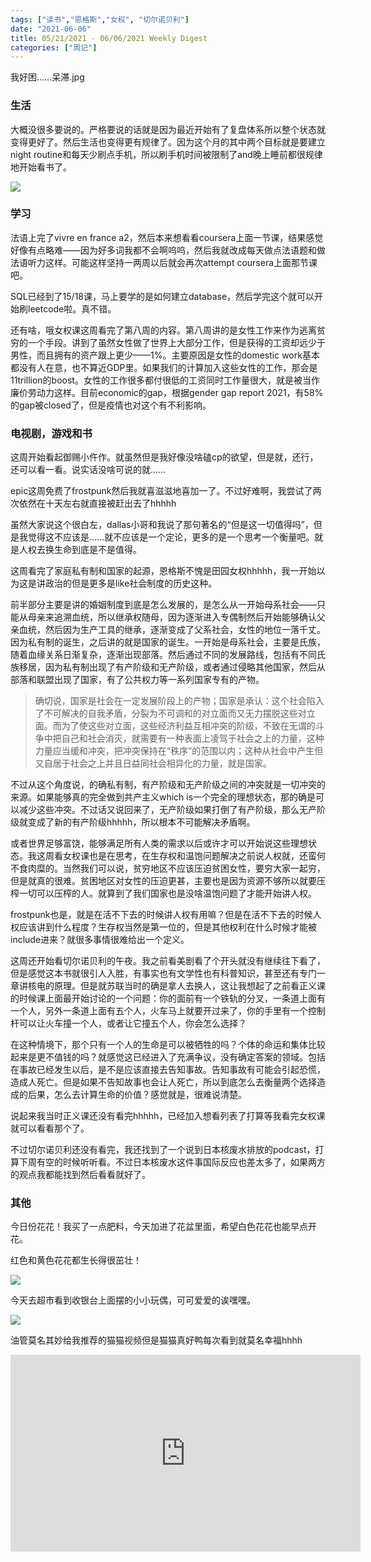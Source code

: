 ```yaml
---
tags: ["读书","恩格斯","女权", "切尔诺贝利"]
date: "2021-06-06"
title: 05/21/2021 - 06/06/2021 Weekly Digest
categories: ["周记"]
---
```

我好困……呆滞.jpg

### 生活

大概没很多要说的。严格要说的话就是因为最近开始有了复盘体系所以整个状态就变得更好了。然后生活也变得更有规律了。因为这个月的其中两个目标就是要建立night routine和每天少刷点手机，所以刷手机时间被限制了and晚上睡前都很规律地开始看书了。

![](https://imglf6.lf127.net/img/UlBlT2VCQTFuRTFDM3Q2WEhZVWdGMVdjOXpXZTN6a2pEWEJPU0ZtTXNyQStFMGdybzV0anVnPT0.jpeg)

### 学习

法语上完了vivre en france a2，然后本来想看看coursera上面一节课，结果感觉好像有点略难——因为好多词我都不会啊呜呜，然后我就改成每天做点法语题和做法语听力这样。可能这样坚持一两周以后就会再次attempt coursera上面那节课吧。

SQL已经到了15/18课，马上要学的是如何建立database，然后学完这个就可以开始刷leetcode啦。真不错。

还有啥，哦女权课这周看完了第八周的内容。第八周讲的是女性工作来作为逃离贫穷的一个手段。讲到了虽然女性做了世界上大部分工作，但是获得的工资却远少于男性，而且拥有的资产跟上更少——1%。主要原因是女性的domestic work基本都没有人在意，也不算近GDP里。如果我们的计算加入这些女性的工作，那会是11trillion的boost。女性的工作很多都付很低的工资同时工作量很大，就是被当作廉价劳动力这样。目前economic的gap，根据gender gap report 2021，有58%的gap被closed了，但是疫情也对这个有不利影响。

### 电视剧，游戏和书

这周开始看起御赐小仵作。就虽然但是我好像没啥磕cp的欲望，但是就，还行，还可以看一看。说实话没啥可说的就……

epic这周免费了frostpunk然后我就喜滋滋地喜加一了。不过好难啊，我尝试了两次依然在十天左右就直接被赶出去了hhhhh

虽然大家说这个很白左，dallas小哥和我说了那句著名的“但是这一切值得吗”，但是我觉得这不应该是……就不应该是一个定论，更多的是一个思考一个衡量吧。就是人权去换生命到底是不是值得。

这周看完了家庭私有制和国家的起源，恩格斯不愧是田园女权hhhhh，我一开始以为这是讲政治的但是更多是like社会制度的历史这种。

前半部分主要是讲的婚姻制度到底是怎么发展的，是怎么从一开始母系社会——只能从母亲来追溯血统，所以继承权随母，因为逐渐进入专偶制然后开始能够确认父亲血统，然后因为生产工具的继承，逐渐变成了父系社会，女性的地位一落千丈。因为私有制的诞生，之后讲的就是国家的诞生。一开始是母系社会，主要是氏族，随着血缘关系日渐复杂，逐渐出现部落。然后通过不同的发展路线，包括有不同氏族移居，因为私有制出现了有产阶级和无产阶级，或者通过侵略其他国家，然后从部落和联盟出现了国家，有了公共权力等一系列国家专有的产物。

> 确切说，国家是社会在一定发展阶段上的产物；国家是承认：这个社会陷入了不可解决的自我矛盾，分裂为不可调和的对立面而又无力摆脱这些对立面。而为了使这些对立面，这些经济利益互相冲突的阶级，不致在无谓的斗争中把自己和社会消灭，就需要有一种表面上凌驾于社会之上的力量，这种力量应当缓和冲突，把冲突保持在“秩序”的范围以内；这种从社会中产生但又自居于社会之上并且日益同社会相异化的力量，就是国家。

不过从这个角度说，的确私有制，有产阶级和无产阶级之间的冲突就是一切冲突的来源。如果能够真的完全做到共产主义which is一个完全的理想状态，那的确是可以减少这些冲突。不过话又说回来了，无产阶级如果打倒了有产阶级，那么无产阶级就变成了新的有产阶级hhhhh，所以根本不可能解决矛盾啊。

或者世界足够富饶，能够满足所有人类的需求以后或许才可以开始说这些理想状态。我这周看女权课也是在思考，在生存权和温饱问题解决之前说人权就，还蛮何不食肉糜的。当然我们可以说，贫穷地区不应该压迫贫困女性，要穷大家一起穷，但是就真的很难。贫困地区对女性的压迫更甚，主要也是因为资源不够所以就要压榨一切可以压榨的人。就算到了我们国家也是没啥温饱问题了才能开始讲人权。

frostpunk也是，就是在活不下去的时候讲人权有用嘛？但是在活不下去的时候人权应该讲到什么程度？生存权当然是第一位的，但是其他权利在什么时候才能被include进来？就很多事情很难给出一个定义。

这周还开始看切尔诺贝利的午夜。我之前看美剧看了个开头就没有继续往下看了，但是感觉这本书就很引人入胜，有事实也有文学性也有科普知识，甚至还有专门一章讲核电的原理。但是就苏联当时的确是拿人去换人，这让我想起了之前看正义课的时候课上面最开始讨论的一个问题：你的面前有一个铁轨的分叉，一条道上面有一个人，另外一条道上面有五个人，火车马上就要开过来了，你的手里有一个控制杆可以让火车撞一个人，或者让它撞五个人，你会怎么选择？

在这种情境下，那个只有一个人的生命是可以被牺牲的吗？个体的命运和集体比较起来是更不值钱的吗？就感觉这已经进入了充满争议，没有确定答案的领域。包括在事故已经发生以后，是不是应该直接去告知事故。告知事故有可能会引起恐慌，造成人死亡。但是如果不告知故事也会让人死亡，所以到底怎么去衡量两个选择造成的后果，怎么去计算生命的价值？感觉就是，很难说清楚。

说起来我当时正义课还没有看完hhhhh，已经加入想看列表了打算等我看完女权课就可以看看那个了。

不过切尔诺贝利还没有看完，我还找到了一个说到日本核废水排放的podcast，打算下周有空的时候听听看。不过日本核废水这件事国际反应也差太多了，如果两方的观点我都能找到然后看看就好了。

### 其他

今日份花花！我买了一点肥料，今天加进了花盆里面，希望白色花花也能早点开花。

红色和黄色花花都生长得很茁壮！

![](https://imglf3.lf127.net/img/UlBlT2VCQTFuRTFDM3Q2WEhZVWdGd2x2eWhUZ1prSytKbnIyRGQ4azBJVWw2eDkyS0M2Slp3PT0.jpg)

今天去超市看到收银台上面摆的小小玩偶，可可爱爱的诶嘿嘿。

![](https://imglf5.lf127.net/img/UlBlT2VCQTFuRTFDM3Q2WEhZVWdGekw1RXZSNWRRLy9FYWt4L2lFK3dSS2Y5Z0pXRGNoUUpRPT0.jpg?imageView&thumbnail=2160x0&quality=90&interlace=1&type=jpg)

油管莫名其妙给我推荐的猫猫视频但是猫猫真好鸭每次看到就莫名幸福hhhh

<div class="videoWrapper">
<iframe width="560" height="315" src="https://www.youtube.com/embed/mpp6-a3ckaM" title="YouTube video player" frameborder="0" allow="accelerometer; autoplay; clipboard-write; encrypted-media; gyroscope; picture-in-picture" allowfullscreen></iframe>
</div> 